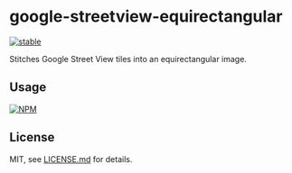 # google-streetview-equirectangular

[![stable](http://badges.github.io/stability-badges/dist/stable.svg)](http://github.com/badges/stability-badges)

Stitches Google Street View tiles into an equirectangular image.

## Usage

[![NPM](https://nodei.co/npm/google-streetview-equirectangular.png)](https://www.npmjs.com/package/google-streetview-equirectangular)

## License

MIT, see [LICENSE.md](http://github.com/mattdesl/google-streetview-equirectangular/blob/master/LICENSE.md) for details.
